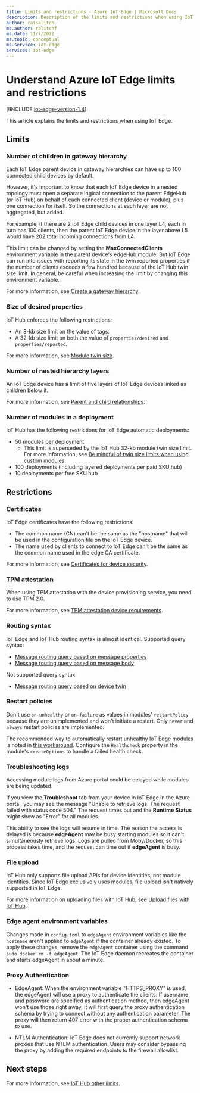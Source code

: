 ```yaml
---
title: Limits and restrictions - Azure IoT Edge | Microsoft Docs 
description: Description of the limits and restrictions when using IoT Edge.
author: raisalitch
ms.author: ralitchf
ms.date: 11/7/2022
ms.topic: conceptual
ms.service: iot-edge
services: iot-edge
---
```


# Understand Azure IoT Edge limits and restrictions

[!INCLUDE [iot-edge-version-1.4](includes/iot-edge-version-1.4.md)]

This article explains the limits and restrictions when using IoT Edge.

## Limits

### Number of children in gateway hierarchy

Each IoT Edge parent device in gateway hierarchies can have up to 100 connected child devices by default.

However, it's important to know that each IoT Edge device in a nested topology must open a separate logical connection to the parent EdgeHub (or IoT Hub) on behalf of each connected client (device or module), plus one connection for itself. So the connections at each layer are not aggregated, but added.

For example, if there are 2 IoT Edge child devices in one layer L4, each in turn has 100 clients, then the parent IoT Edge device in the layer above L5 would have 202 total incoming connections from L4.

This limit can be changed by setting the **MaxConnectedClients** environment variable in the parent device's edgeHub module. But IoT Edge can run into issues with reporting its state in the twin reported properties if the number of clients exceeds a few hundred because of the IoT Hub twin size limit. In general, be careful when increasing the limit by changing this environment variable.

For more information, see [Create a gateway hierarchy](how-to-connect-downstream-iot-edge-device.md#create-a-gateway-hierarchy).

### Size of desired properties

IoT Hub enforces the following restrictions:

* An 8-kb size limit on the value of tags.
* A 32-kb size limit on both the value of `properties/desired` and `properties/reported`.

For more information, see [Module twin size](../iot-hub/iot-hub-devguide-module-twins.md#module-twin-size).

### Number of nested hierarchy layers

An IoT Edge device has a limit of five layers of IoT Edge devices linked as children below it.

For more information, see [Parent and child relationships](iot-edge-as-gateway.md#cloud-identities).

### Number of modules in a deployment

IoT Hub has the following restrictions for IoT Edge automatic deployments:

* 50 modules per deployment
  * This limit is superseded by the IoT Hub 32-kb module twin size limit. For more information, see [Be mindful of twin size limits when using custom modules](production-checklist.md#be-mindful-of-twin-size-limits-when-using-custom-modules).
* 100 deployments (including layered deployments per paid SKU hub)
* 10 deployments per free SKU hub

## Restrictions

### Certificates

IoT Edge certificates have the following restrictions:

* The common name (CN) can't be the same as the "hostname" that will be used in the configuration file on the IoT Edge device.
* The name used by clients to connect to IoT Edge can't be the same as the common name used in the edge CA certificate.

For more information, see [Certificates for device security](iot-edge-certs.md).

### TPM attestation

When using TPM attestation with the device provisioning service, you need to use TPM 2.0.

For more information, see [TPM attestation device requirements](how-to-provision-devices-at-scale-linux-tpm.md#device-requirements).

### Routing syntax

IoT Edge and IoT Hub routing syntax is almost identical.
Supported query syntax:

* [Message routing query based on message properties](../iot-hub/iot-hub-devguide-routing-query-syntax.md#query-based-on-message-properties)
* [Message routing query based on message body](../iot-hub/iot-hub-devguide-routing-query-syntax.md#query-based-on-message-body)

Not supported query syntax:

* [Message routing query based on device twin](../iot-hub/iot-hub-devguide-routing-query-syntax.md#query-based-on-device-or-module-twin)

### Restart policies

Don't use `on-unhealthy` or `on-failure` as values in modules' `restartPolicy` because they are unimplemented and won't initiate a restart. Only `never` and `always` restart policies are implemented.

The recommended way to automatically restart unhealthy IoT Edge modules is noted in [this workaround](https://github.com/Azure/iotedge/issues/6358#issuecomment-1144022920). Configure the `Healthcheck` property in the module's `createOptions` to handle a failed health check.

### Troubleshooting logs

Accessing module logs from Azure portal could be delayed while modules are being updated. 

If you view the **Troubleshoot** tab from your device in IoT Edge in the Azure portal, you may see the message "Unable to retrieve logs. The request failed with status code 504." The request times out and the **Runtime Status** might show as "Error" for all modules. 

This ability to see the logs will resume in time. The reason the access is delayed is because **edgeAgent** may be busy starting modules so it can't simultaneously retrieve logs. Logs are pulled from Moby/Docker, so this process takes time, and the request can time out if **edgeAgent** is busy.

### File upload

IoT Hub only supports file upload APIs for device identities, not module identities. Since IoT Edge exclusively uses modules, file upload isn't natively supported in IoT Edge.

For more information on uploading files with IoT Hub, see [Upload files with IoT Hub](../iot-hub/iot-hub-devguide-file-upload.md).

### Edge agent environment variables

Changes made in `config.toml` to `edgeAgent` environment variables like the `hostname` aren't applied to `edgeAgent` if the container already existed. To apply these changes, remove the `edgeAgent` container using the command  `sudo docker rm -f edgeAgent`. The IoT Edge daemon recreates the container and starts edgeAgent in about a minute.

### Proxy Authentication

  * EdgeAgent: When the environment variable "HTTPS_PROXY" is used, the edgeAgent will use a proxy to authenticate the clients. If username and password are specified as authentication method, then edgeAgent won't use those right away, it will first query the proxy authentication schema by trying to connect without any authentication parameter. The proxy will then return 407 error with the proper authentication schema to use.

  * NTLM Authentication: IoT Edge does not currently support network proxies that use NTLM authentication. Users may consider bypassing the proxy by adding the required endpoints to the firewall allowlist.

## Next steps

For more information, see [IoT Hub other limits](../iot-hub/iot-hub-devguide-quotas-throttling.md#other-limits).
